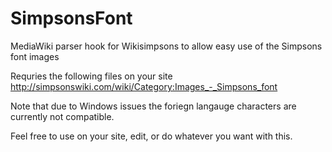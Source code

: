 SimpsonsFont
============

MediaWiki parser hook for Wikisimpsons to allow easy use of the Simpsons font images

Requries the following files on your site http://simpsonswiki.com/wiki/Category:Images_-_Simpsons_font

Note that due to Windows issues the foriegn langauge characters are currently not compatible.

Feel free to use on your site, edit, or do whatever you want with this.
